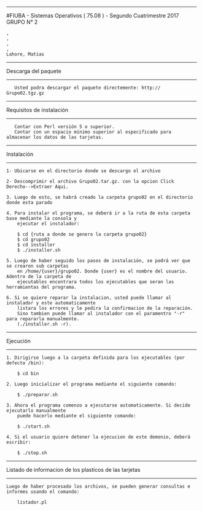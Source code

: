 ********************************************************************************************
#FIUBA - Sistemas Operativos ( 75.08 ) - Segundo Cuatrimestre 2017
   GRUPO N° 2
        
    , 
    , 
    , 
    , 
    Lahore, Matias 

********************************************************************************************
   Descarga del paquete
********************************************************************************************
       Usted podra descargar el paquete directemente: http:// Grupo02.tgz.gz

********************************************************************************************
   Requisitos de instalación
********************************************************************************************
       Contar con Perl versión 5 o superior.
       Contar con un espacio mínimo superior al especificado para almacenar los datos de las tarjetas.
		
*********************************************************************************************
   Instalación
*********************************************************************************************

	1- Ubicarse en el directorio donde se descargo el archivo 

	2- Descomprimir el archivo Grupo02.tar.gz. con la opcion Click Derecho-->Extraer Aqui.

	3. Luego de esto, se habrá creado la carpeta grupo02 en el directorio donde esta parado 

	4. Para instalar el programa, se deberá ir a la ruta de esta carpeta base mediante la consola y 
	    ejecutar el instalador:

		$ cd {ruta a donde se genero la carpeta grupo02}
		$ cd grupo02
		$ cd installer
		$ ./installer.sh
	
	5. Luego de haber seguido los pasos de instalación, se podrá ver que se crearon sub carpetas 
	    en /home/{user}/grupo02. Donde {user} es el nombre del usuario. Adentro de la carpeta de 
	    ejecutables encontrara todos los ejecutables que seran las herramientas del programa.
	    
    6. Si se quiere reparar la instalacion, usted puede llamar al instalador y este automaticamente 
        listara los errores y le pedira la confirmacion de la reparación.
        Sino tambien puede llamar al instalador con el paramentro "-r" para repararla manualmente.
        (./installer.sh -r).
		
*********************************************************************************************
Ejecución
*********************************************************************************************

    1. Dirigirse luego a la carpeta definida para los ejecutables (por defecto /bin):
	   
	   	$ cd bin

    2. Luego inicializar el programa mediante el siguiente comando:

		$ ./preparar.sh

    3. Ahora el programa comenzo a ejecutarse automaticamente. Si decide ejecutarlo manualmente 
        puede hacerlo mediante el siguiente comando:
	   
 		$ ./start.sh

    4. Si el usuario quiere detener la ejecucion de este demonio, deberá escribir:

		$ ./stop.sh

************************************************************************************************************************************************
Listado de informacion de los plasticos de las tarjetas	
************************************************************************************************************************************************

    Luego de haber procesado los archivos, se pueden generar consultas e informes usando el comando:
    
        listador.pl 